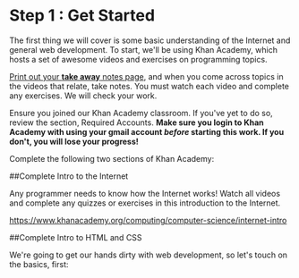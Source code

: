# Step 1 : Get Started

The first thing we will cover is some basic understanding of the Internet and general web development. To start, we'll be using Khan Academy, which hosts a set of awesome videos and exercises on programming topics.

[Print out your **take away** notes page](https://docs.google.com/document/d/1s5rlBHHKQIjQ7OMvwpTEQsgWWSZPIAUMwUB0J0U8tjE/edit?usp=sharing), and when you come across topics in the videos that relate, take notes. You must watch each video and complete any exercises. We will check your work.

Ensure you joined our Khan Academy classroom. If you've yet to do so, review the section, Required Accounts. **Make sure you login to Khan Academy with using your gmail account _before_ starting this work. If you don't, you will lose your progress!**

Complete the following two sections of Khan Academy:

##Complete Intro to the Internet

Any programmer needs to know how the Internet works! Watch all videos and complete any quizzes or exercises in this introduction to the Internet.

https://www.khanacademy.org/computing/computer-science/internet-intro

##Complete Intro to HTML and CSS

We're going to get our hands dirty with web development, so let's touch on the basics, first:






